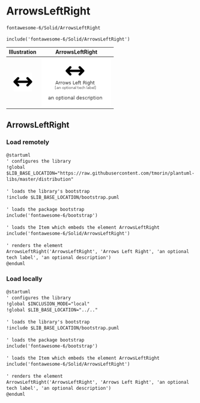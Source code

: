 # ArrowsLeftRight


```text
fontawesome-6/Solid/ArrowsLeftRight
```

```text
include('fontawesome-6/Solid/ArrowsLeftRight')
```



| Illustration | ArrowsLeftRight |
| :---: | :---: |
| ![illustration for Illustration](../../fontawesome-6/Solid/ArrowsLeftRight.png) | ![illustration for ArrowsLeftRight](../../fontawesome-6/Solid/ArrowsLeftRight.Local.png) |




## ArrowsLeftRight

### Load remotely
```plantuml
@startuml
' configures the library
!global $LIB_BASE_LOCATION="https://raw.githubusercontent.com/tmorin/plantuml-libs/master/distribution"

' loads the library's bootstrap
!include $LIB_BASE_LOCATION/bootstrap.puml

' loads the package bootstrap
include('fontawesome-6/bootstrap')

' loads the Item which embeds the element ArrowsLeftRight
include('fontawesome-6/Solid/ArrowsLeftRight')

' renders the element
ArrowsLeftRight('ArrowsLeftRight', 'Arrows Left Right', 'an optional tech label', 'an optional description')
@enduml
```

### Load locally
```plantuml
@startuml
' configures the library
!global $INCLUSION_MODE="local"
!global $LIB_BASE_LOCATION="../.."

' loads the library's bootstrap
!include $LIB_BASE_LOCATION/bootstrap.puml

' loads the package bootstrap
include('fontawesome-6/bootstrap')

' loads the Item which embeds the element ArrowsLeftRight
include('fontawesome-6/Solid/ArrowsLeftRight')

' renders the element
ArrowsLeftRight('ArrowsLeftRight', 'Arrows Left Right', 'an optional tech label', 'an optional description')
@enduml
```

